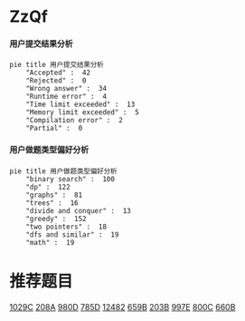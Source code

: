 # ZzQf

<!-- tabs:start -->



#### **用户提交结果分析**

```mermaid
pie title 用户提交结果分析
    "Accepted" :  42
    "Rejected" :  0
    "Wrong answer" :  34
    "Runtime error" :  4
    "Time limit exceeded" :  13
    "Memory limit exceeded" :  5
    "Compilation error" :  2
    "Partial" :  0
```

#### **用户做题类型偏好分析**

```mermaid
pie title 用户做题类型偏好分析
    "binary search" :  100
    "dp" :  122
    "graphs" :  81
    "trees" :  16
    "divide and conquer" :  13
    "greedy" :  152
    "two pointers" :  18
    "dfs and similar" :  19
    "math" :  19
```



<!-- tabs:end -->
# 推荐题目
[1029C](https://codeforces.com/contest/1029/problem/C)
[208A](https://codeforces.com/contest/208/problem/A)
[980D](https://codeforces.com/contest/980/problem/D)
[785D](https://codeforces.com/contest/785/problem/D)
[12482](https://codeforces.com/contest/1248/problem/2)
[659B](https://codeforces.com/contest/659/problem/B)
[203B](https://codeforces.com/contest/203/problem/B)
[997E](https://codeforces.com/contest/997/problem/E)
[800C](https://codeforces.com/contest/800/problem/C)
[660B](https://codeforces.com/contest/660/problem/B)
